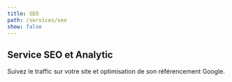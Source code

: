 ```yaml
---
title: SEO
path: /services/seo
show: false
---
```


## Service SEO et Analytic

Suivez le traffic sur votre site et optimisation de son référencement Google.
